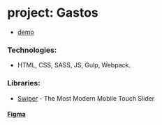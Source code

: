 # project: Gastos

* [demo](https://bgtvalex.github.io/gastos/)

### Technologies:
* HTML, CSS, SASS, JS, Gulp, Webpack.

### Libraries:
* [Swiper](https://swiperjs.com/) - The Most Modern Mobile Touch Slider

#### [Figma](https://www.figma.com/file/r94JRYfdCKTq6KpWtcwWea/Website-UI-UX-(Community)-(Copy)?node-id=407%3A10389&mode=dev)
